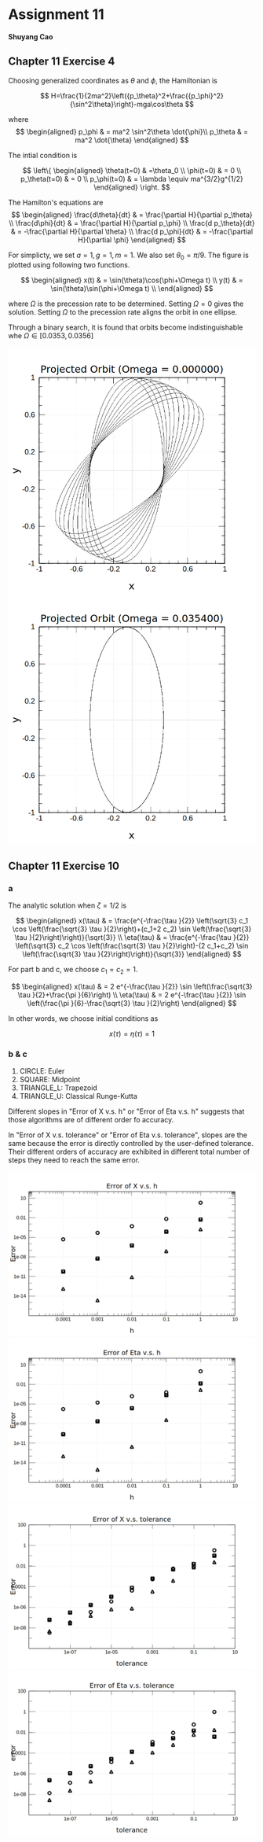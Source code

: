 # Assignment 11

#### Shuyang Cao

## Chapter 11 Exercise 4

Choosing generalized coordinates as $\theta$ and $\phi$, the Hamiltonian is

$$
H=\frac{1}{2ma^2}\left({p_\theta}^2+\frac{{p_\phi}^2}{\sin^2\theta}\right)-mga\cos\theta
$$

where
$$
\begin{aligned}
    p_\phi & = ma^2 \sin^2\theta \dot{\phi}\\
    p_\theta & = ma^2 \dot{\theta}
\end{aligned}
$$

The intial condition is

$$
\left\{
\begin{aligned}
\theta(t=0) & =\theta_0 \\
\phi(t=0) & = 0 \\
p_\theta(t=0) & = 0 \\
p_\phi(t=0) & = \lambda \equiv ma^{3/2}g^{1/2}
\end{aligned} \right.
$$

The Hamilton's equations are
$$
\begin{aligned}
    \frac{d\theta}{dt} & = \frac{\partial H}{\partial p_\theta} \\
    \frac{d\phi}{dt} & = \frac{\partial H}{\partial p_\phi} \\
    \frac{d p_\theta}{dt} & = -\frac{\partial H}{\partial \theta} \\
    \frac{d p_\phi}{dt} & = -\frac{\partial H}{\partial \phi}
\end{aligned}
$$

For simplicty, we set $a=1, g=1, m=1$. We also set $\theta_0=\pi/9$. The figure is plotted using following two functions.

$$
\begin{aligned}
    x(t) & = \sin(\theta)\cos(\phi+\Omega t) \\
    y(t) & = \sin(\theta)\sin(\phi+\Omega t) \\
\end{aligned}
$$

where $\Omega$ is the precession rate to be determined. Setting $\Omega=0$ gives the solution. Setting $\Omega$ to the precession rate aligns the orbit in one ellipse.

Through a binary search, it is found that orbits become indistinguishable whe $\Omega\in[0.0353,0.0356]$

![Omega=0](CH11/EX4/Omega0.png)
![Omega=0.034](CH11/EX4/Omega0.0354.png)

## Chapter 11 Exercise 10

### a

The analytic solution when $\zeta=1/2$ is

$$
\begin{aligned}
    x(\tau) & = \frac{e^{-\frac{\tau }{2}} \left(\sqrt{3} c_1 \cos \left(\frac{\sqrt{3} \tau }{2}\right)+(c_1+2 c_2) \sin \left(\frac{\sqrt{3} \tau }{2}\right)\right)}{\sqrt{3}} \\
    \eta(\tau) & = \frac{e^{-\frac{\tau }{2}} \left(\sqrt{3} c_2 \cos \left(\frac{\sqrt{3} \tau }{2}\right)-(2 c_1+c_2) \sin \left(\frac{\sqrt{3} \tau }{2}\right)\right)}{\sqrt{3}}
\end{aligned}
$$

For part b and c, we choose $c_1=c_2=1$.

$$
\begin{aligned}
    x(\tau) & = 2 e^{-\frac{\tau }{2}} \sin \left(\frac{\sqrt{3} \tau }{2}+\frac{\pi }{6}\right) \\
    \eta(\tau) & = 2 e^{-\frac{\tau }{2}} \sin \left(\frac{\pi }{6}-\frac{\sqrt{3} \tau }{2}\right)
\end{aligned}
$$

In other words, we choose initial conditions as

$$
x(\tau) = \eta(\tau) = 1
$$

### b & c

1. CIRCLE: Euler
2. SQUARE: Midpoint
3. TRIANGLE_L: Trapezoid
4. TRIANGLE_U: Classical Runge-Kutta

Different slopes in "Error of X v.s. h"
 or "Error of Eta v.s. h" suggests that those algorithms are of different order fo accuracy.

In "Error of X v.s. tolerance" or "Error of Eta v.s. tolerance", slopes are the same because the error is directly controlled by the user-defined tolerance. Their different orders of accuracy are exhibited in different total number of steps they need to reach the same error.

![X v.s. h](CH11/EX10/Xh.png)
![Eta v.s. h](CH11/EX10/Etah.png)
![X v.s. h](CH11/EX10/Xtol.png)
![Eta v.s. h](CH11/EX10/Etatol.png)